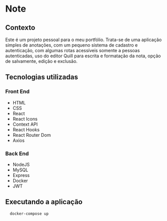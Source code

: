 # Note
## Contexto
Este é um projeto pessoal para o meu portfólio. Trata-se de uma aplicação simples de anotações, com um pequeno sistema de cadastro e autenticação, com algumas rotas acessíveis somente a pessoas autenticadas, uso do editor Quill para escrita e formatação da nota, opção de salvamente, edição e exclusão.

## Tecnologias utilizadas
### Front End
 - HTML
 - CSS
 - React
 - React Icons
 - Context API
 - React Hooks
 - React Router Dom
 - Axios
### Back End
 - NodeJS
 - MySQL
 - Express
 - Docker
 - JWT
 
## Executando a aplicação

```bash
  docker-compose up
```
